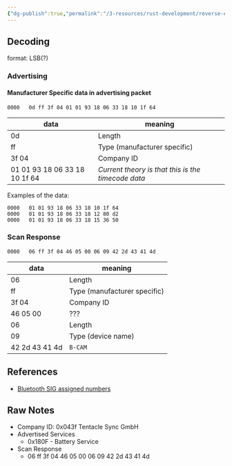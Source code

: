 ```yaml
---
{"dg-publish":true,"permalink":"/3-resources/rust-development/reverse-engineering-tentacle-sync-ble-protocol/","title":"Reverse Engineering Tentacle Sync BLE Protocol","tags":["🌱_Processing","reverse-engineering"],"updated":"2025-10-18T23:14:03.296-07:00"}
---
```



## Decoding
format: LSB(?)

### Advertising

#### Manufacturer Specific data in advertising packet

```
0000   0d ff 3f 04 01 01 93 18 06 33 18 10 1f 64
```

| data                          | meaning                                            |
| ----------------------------- | -------------------------------------------------- |
| 0d                            | Length                                             |
| ff                            | Type (manufacturer specific)                       |
| 3f 04                         | Company ID                                         |
| 01 01 93 18 06 33 18 10 1f 64 | _Current theory is that this is the timecode data_ |

Examples of the data:

```
0000   01 01 93 18 06 33 18 10 1f 64
0000   01 01 93 18 06 33 18 12 80 d2
0000   01 01 93 18 06 33 18 15 36 50
```

### Scan Response

```
0000   06 ff 3f 04 46 05 00 06 09 42 2d 43 41 4d
```

| data           | meaning                      |
| -------------- | ---------------------------- |
| 06             | Length                       |
| ff             | Type (manufacturer specific) |
| 3f 04          | Company ID                   |
| 46 05 00       | ???                          |
| 06             | Length                       |
| 09             | Type (device name)           |
| 42 2d 43 41 4d | `B-CAM`                      |

## References
- [Bluetooth SIG assigned numbers](https://www.bluetooth.com/specifications/assigned-numbers/)
## Raw Notes
- Company ID: 0x043f Tentacle Sync GmbH
- Advertised Services
	- 0x180F - Battery Service
- Scan Response
	- 06 ff 3f 04 46 05 00 06 09 42 2d 43 41 4d
